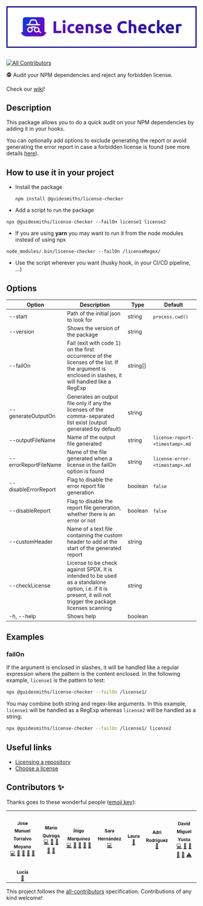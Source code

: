 <div style="display:flex; align-items:center; justify-content:center">
  <img alt="logo" src="./assets/banner-with-border.svg" width="100%" />
</div>

<br />

<!-- ALL-CONTRIBUTORS-BADGE:START - Do not remove or modify this section -->
[![All Contributors](https://img.shields.io/badge/all_contributors-8-orange.svg?style=flat-square)](#contributors-)
<!-- ALL-CONTRIBUTORS-BADGE:END -->

🕵️ Audit your NPM dependencies and reject any forbidden license.

Check our [wiki](https://github.com/guidesmiths/license-checker/wiki)!

## Description

This package allows you to do a quick audit on your NPM dependencies by adding it in your hooks.

You can optionally add options to exclude generating the report or avoid generating the error report in case a forbidden license is found (see more details [here](#options)).

## How to use it in your project

- Install the package

  ```
  npm install @guidesmiths/license-checker
  ```

- Add a script to run the package

```
npx @guidesmiths/license-checker --failOn license1 license2
```
- If you are using **yarn** you may want to run it from the node modules instead of using npx

```
node_modules/.bin/license-checker --failOn /licenseRegex/
```

- Use the script wherever you want (husky hook, in your CI/CD pipeline, ...)

## <a name="options"></a>Options

| Option                | Description                                                                                                                                                  | Type     | Default                         |
|-----------------------|--------------------------------------------------------------------------------------------------------------------------------------------------------------|----------|---------------------------------|
| --start               | Path of the initial json to look for                                                                                                                         | string   | `process.cwd()`                 |
| --version             | Shows the version of the package                                                                                                                             | string   |                                 |
| --failOn              | Fail (exit with code 1) on the first occurrence of the licenses of the list. If the argument is enclosed in slashes, it will handled like a RegExp           | string[] |                                 |
| --generateOutputOn    | Generates an output file only if any the licenses of the comma-separated list exist (output generated by default)                                            | string   |                                 |
| --outputFileName      | Name of the output file generated                                                                                                                            | string   | `license-report-<timestamp>.md` |
| --errorReportFileName | Name of the file generated when a license in the failOn option is found                                                                                      | string   | `license-error-<timestamp>.md`  |
| --disableErrorReport  | Flag to disable the error report file generation                                                                                                             | boolean  | `false`                         |
| --disableReport       | Flag to disable the report file generation, whether there is an error or not                                                                                 | boolean  | `false`                         |
| --customHeader        | Name of a text file containing the custom header to add at the start of the generated report                                                                 | string   |                                 |
| --checkLicense        | License to be check against SPDX. It is intended to be used as a standalone option, i.e. if it is present, it will not trigger the package licenses scanning | string   |                                 |
| -h, --help            | Shows help                                                                                                                                                   | boolean  |                                 |

## <a name="examples"></a>Examples

### failOn
If the argument is enclosed in slashes, it will be handled like a regular expression where the pattern is the content enclosed.
In the following example, `license1` is the pattern to test:

```sh
npx @guidesmiths/license-checker --failOn /license1/
```

You may combine both string and regex-like arguments. In this example, `license1` will be handled as a RegExp whereas `license2` will be handled as a string:

```sh
npx @guidesmiths/license-checker --failOn /license1/ license2
```


## Useful links

- [Licensing a repository](https://docs.github.com/en/github/creating-cloning-and-archiving-repositories/licensing-a-repository)
- [Choose a license](https://choosealicense.com/appendix/)

## Contributors ✨

Thanks goes to these wonderful people ([emoji key](https://allcontributors.org/docs/en/emoji-key)):

<!-- ALL-CONTRIBUTORS-LIST:START - Do not remove or modify this section -->
<!-- prettier-ignore-start -->
<!-- markdownlint-disable -->
<table>
  <tr>
    <td align="center"><a href="https://github.com/jmtorralvo"><img src="https://avatars.githubusercontent.com/u/6839860?v=4?s=100" width="100px;" alt=""/><br /><sub><b>Jose Manuel Torralvo Moyano</b></sub></a><br /><a href="https://github.com/guidesmiths/license-checker/commits?author=jmtorralvo" title="Code">💻</a> <a href="https://github.com/guidesmiths/license-checker/commits?author=jmtorralvo" title="Documentation">📖</a> <a href="#ideas-jmtorralvo" title="Ideas, Planning, & Feedback">🤔</a> <a href="#maintenance-jmtorralvo" title="Maintenance">🚧</a> <a href="https://github.com/guidesmiths/license-checker/pulls?q=is%3Apr+reviewed-by%3Ajmtorralvo" title="Reviewed Pull Requests">👀</a></td>
    <td align="center"><a href="https://github.com/MarioQuiroga32"><img src="https://avatars.githubusercontent.com/u/43605474?v=4?s=100" width="100px;" alt=""/><br /><sub><b>Mario Quiroga</b></sub></a><br /><a href="https://github.com/guidesmiths/license-checker/commits?author=MarioQuiroga32" title="Code">💻</a> <a href="https://github.com/guidesmiths/license-checker/commits?author=MarioQuiroga32" title="Documentation">📖</a> <a href="#ideas-MarioQuiroga32" title="Ideas, Planning, & Feedback">🤔</a> <a href="#maintenance-MarioQuiroga32" title="Maintenance">🚧</a> <a href="https://github.com/guidesmiths/license-checker/pulls?q=is%3Apr+reviewed-by%3AMarioQuiroga32" title="Reviewed Pull Requests">👀</a></td>
    <td align="center"><a href="https://github.com/inigomarquinez"><img src="https://avatars.githubusercontent.com/u/25435858?v=4?s=100" width="100px;" alt=""/><br /><sub><b>Íñigo Marquínez</b></sub></a><br /><a href="https://github.com/guidesmiths/license-checker/commits?author=inigomarquinez" title="Code">💻</a> <a href="https://github.com/guidesmiths/license-checker/commits?author=inigomarquinez" title="Documentation">📖</a> <a href="#ideas-inigomarquinez" title="Ideas, Planning, & Feedback">🤔</a> <a href="#maintenance-inigomarquinez" title="Maintenance">🚧</a> <a href="https://github.com/guidesmiths/license-checker/pulls?q=is%3Apr+reviewed-by%3Ainigomarquinez" title="Reviewed Pull Requests">👀</a></td>
    <td align="center"><a href="https://github.com/LonelyPrincess"><img src="https://avatars.githubusercontent.com/u/17673317?v=4?s=100" width="100px;" alt=""/><br /><sub><b>Sara Hernández</b></sub></a><br /><a href="https://github.com/guidesmiths/license-checker/commits?author=LonelyPrincess" title="Code">💻</a></td>
    <td align="center"><a href="https://github.com/dustytrinkets"><img src="https://avatars.githubusercontent.com/u/18383417?v=4?s=100" width="100px;" alt=""/><br /><sub><b>Laura</b></sub></a><br /><a href="https://github.com/guidesmiths/license-checker/pulls?q=is%3Apr+reviewed-by%3Adustytrinkets" title="Reviewed Pull Requests">👀</a></td>
    <td align="center"><a href="https://github.com/ardguezsoc"><img src="https://avatars.githubusercontent.com/u/79102959?v=4?s=100" width="100px;" alt=""/><br /><sub><b>Adri Rodríguez </b></sub></a><br /><a href="https://github.com/guidesmiths/license-checker/pulls?q=is%3Apr+reviewed-by%3Aardguezsoc" title="Reviewed Pull Requests">👀</a></td>
    <td align="center"><a href="https://github.com/neodmy"><img src="https://avatars.githubusercontent.com/u/36865163?v=4?s=100" width="100px;" alt=""/><br /><sub><b>David Miguel Yusta</b></sub></a><br /><a href="https://github.com/guidesmiths/license-checker/commits?author=neodmy" title="Code">💻</a> <a href="https://github.com/guidesmiths/license-checker/commits?author=neodmy" title="Documentation">📖</a> <a href="#ideas-neodmy" title="Ideas, Planning, & Feedback">🤔</a> <a href="#maintenance-neodmy" title="Maintenance">🚧</a> <a href="https://github.com/guidesmiths/license-checker/pulls?q=is%3Apr+reviewed-by%3Aneodmy" title="Reviewed Pull Requests">👀</a> <a href="https://github.com/guidesmiths/license-checker/commits?author=neodmy" title="Tests">⚠️</a></td>
  </tr>
  <tr>
    <td align="center"><a href="https://github.com/lcruz45"><img src="https://avatars.githubusercontent.com/u/91122266?v=4?s=100" width="100px;" alt=""/><br /><sub><b>Lucía</b></sub></a><br /><a href="#design-lcruz45" title="Design">🎨</a></td>
  </tr>
</table>

<!-- markdownlint-restore -->
<!-- prettier-ignore-end -->

<!-- ALL-CONTRIBUTORS-LIST:END -->

This project follows the [all-contributors](https://github.com/all-contributors/all-contributors) specification. Contributions of any kind welcome!
